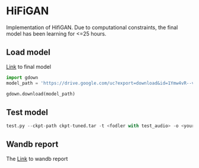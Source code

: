 # HiFiGAN

Implementation of HifiGAN. Due to computational constraints, the final model has been learning for <=25 hours.

## Load model

[Link](https://drive.google.com/uc?export=download&id=1Ymw4vR--v7uiWNcz2zstzZEoVYLrGJnp) to final model
```python
import gdown
model_path = 'https://drive.google.com/uc?export=download&id=1Ymw4vR--v7uiWNcz2zstzZEoVYLrGJnp'

gdown.download(model_path)
```

## Test model

```python
test.py --ckpt-path ckpt-tuned.tar -t <fodler with test_audio> -o <your existed output dir>
```

## Wandb report
The [Link](https://wandb.ai/diddone/neural_vocoder/reports/Hifigan--VmlldzozMjA4NTkz) to wandb report



